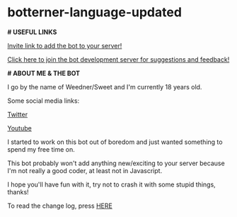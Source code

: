 ﻿# botterner-language-updated 
 
 
﻿**# USEFUL LINKS**
 
[Invite link to add the bot to your server!](https://discordapp.com/oauth2/authorize?client_id=383333774869397504&permissions=ADMINISTRATOR&scope=bot)

[Click here to join the bot development server for suggestions and feedback!](https://discord.gg/SWKv4zD)

﻿**# ABOUT ME & THE BOT**
 
I go by the name of Weedner/Sweet and I'm currently 18 years old.

Some social media links:

[Twitter](https://twitter.com/WeednerEu)

[Youtube](https://www.youtube.com/channel/UCe5eCJj7NUZGfDHYFZkl3ZA)



I started to work on this bot out of boredom and just wanted something to spend my free time on.

This bot probably won't add anything new/exciting to your server because I'm not really a good coder, at least not in Javascript.

I hope you'll have fun with it, try not to crash it with some stupid things, thanks!

To read the change log, press [HERE](https://github.com/sweetner/botterner-updated/blob/master/Changelog.txt)
